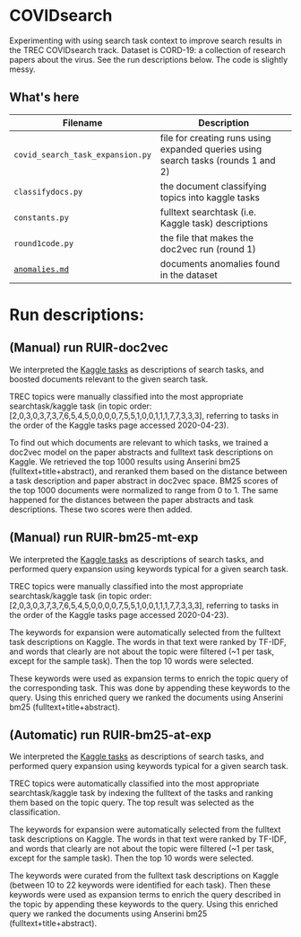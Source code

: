 # COVIDsearch
Experimenting with using search task context to improve search results in the
TREC COVIDsearch track. Dataset is CORD-19: a collection of research papers
about the virus. See the run descriptions below. The code is slightly messy.

## What's here
| Filename | Description |
| --- | --- |
| `covid_search_task_expansion.py` | file for creating runs using expanded queries using search tasks (rounds 1 and 2) |
| `classifydocs.py` | the document classifying topics into kaggle tasks |
| `constants.py` | fulltext searchtask (i.e. Kaggle task) descriptions |
| `round1code.py` | the file that makes the doc2vec run (round 1) |
| [`anomalies.md`](./anomalies.md) | documents anomalies found in the dataset |

# Run descriptions:

## (Manual) run RUIR-doc2vec
We interpreted the [Kaggle tasks][0] as descriptions of search tasks, and
boosted documents relevant to the given search task.

TREC topics were manually classified into the most appropriate
searchtask/kaggle task (in topic order:
[2,0,3,0,3,7,3,7,6,5,4,5,0,0,0,0,7,5,5,1,0,0,1,1,1,7,7,3,3,3], referring to
tasks in the order of the Kaggle tasks page accessed 2020-04-23).

To find out which documents are relevant to which tasks, we trained a doc2vec
model on the paper abstracts and fulltext task descriptions on Kaggle. We
retrieved the top 1000 results using Anserini bm25 (fulltext+title+abstract),
and reranked them based on the distance between a task description and paper
abstract in doc2vec space. BM25 scores of the top 1000 documents were
normalized to range from 0 to 1. The same happened for the distances between
the paper abstracts and task descriptions. These two scores were then added.

## (Manual) run RUIR-bm25-mt-exp

We interpreted the [Kaggle tasks][0] as descriptions of search tasks, and
performed query expansion using keywords typical for a given search task.

TREC topics were manually classified into the most appropriate
searchtask/kaggle task (in topic order:
[2,0,3,0,3,7,3,7,6,5,4,5,0,0,0,0,7,5,5,1,0,0,1,1,1,7,7,3,3,3], referring to
tasks in the order of the Kaggle tasks page accessed 2020-04-23).

The keywords for expansion were automatically selected from the fulltext task
descriptions on Kaggle. The words in that text were ranked by TF-IDF, and words
that clearly are not about the topic were filtered (~1 per task, except for the
sample task). Then the top 10 words were selected.

These keywords were used as expansion terms to enrich the topic query of the
corresponding task. This was done by appending these keywords to the query.
Using this enriched query we ranked the documents using Anserini bm25
(fulltext+title+abstract).

## (Automatic) run RUIR-bm25-at-exp
We interpreted the [Kaggle tasks][0] as descriptions of search tasks, and
performed query expansion using keywords typical for a given search task.

TREC topics were automatically classified into the most appropriate
searchtask/kaggle task by indexing the fulltext of the tasks and ranking them
based on the topic query. The top result was selected as the classification.

The keywords for expansion were automatically selected from the fulltext task
descriptions on Kaggle. The words in that text were ranked by TF-IDF, and words
that clearly are not about the topic were filtered (~1 per task, except for the
sample task). Then the top 10 words were selected.

The keywords were curated from the fulltext task descriptions on Kaggle
(between 10 to 22 keywords were identified for each task). Then these keywords
were used as expansion terms to enrich the query described in the topic by
appending these keywords to the query. Using this enriched query we ranked the
documents using Anserini bm25 (fulltext+title+abstract).

[0]: https://www.kaggle.com/allen-institute-for-ai/CORD-19-research-challenge/tasks
